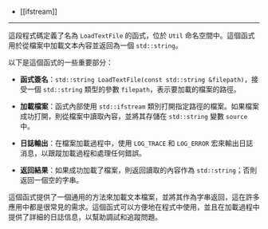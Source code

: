 - [[ifstream]]

----
這段程式碼定義了名為 `LoadTextFile` 的函式，位於 `Util` 命名空間中。這個函式用於從檔案中加載文本內容並返回為一個 `std::string`。

以下是這個函式的一些重要部分：

- **函式簽名**：`std::string LoadTextFile(const std::string &filepath)`，接受一個 `std::string` 類型的參數 `filepath`，表示要加載的檔案的路徑。

- **加載檔案**：函式內部使用 `std::ifstream` 類別打開指定路徑的檔案。如果檔案成功打開，則從檔案中讀取內容，並將其存儲在 `std::string` 變數 `source` 中。

- **日誌輸出**：在檔案加載過程中，使用 `LOG_TRACE` 和 `LOG_ERROR` 宏來輸出日誌消息，以跟蹤加載過程和處理任何錯誤。

- **返回結果**：如果成功加載了檔案，則返回讀取的內容作為 `std::string`；否則返回一個空的字串。

這個函式提供了一個通用的方法來加載文本檔案，並將其作為字串返回，這在許多應用中都是很常見的需求。這個函式可以方便地在程式中使用，並且在加載過程中提供了詳細的日誌信息，以幫助調試和追蹤問題。